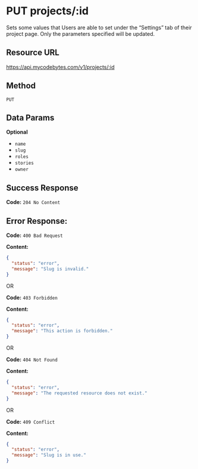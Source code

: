 # PUT projects/:id

Sets some values that Users are able to set under the “Settings” tab of their project page. Only the parameters specified will be updated.

## Resource URL

<https://api.mycodebytes.com/v1/projects/:id>

## Method

`PUT`

## Data Params

**Optional**

*   `name`
*   `slug`
*   `roles`
*   `stories`
*   `owner`

## Success Response

**Code:** `204 No Content`

## Error Response:

**Code:** `400 Bad Request`

**Content:**

```json
{
  "status": "error",
  "message": "Slug is invalid."
}
```

OR

**Code:** `403 Forbidden`

**Content:**

```json
{
  "status": "error",
  "message": "This action is forbidden."
}
```

OR

**Code:** `404 Not Found`

**Content:**

```json
{
  "status": "error",
  "message": "The requested resource does not exist."
}
```

OR

**Code:** `409 Conflict`

**Content:**

```json
{
  "status": "error",
  "message": "Slug is in use."
}
```
